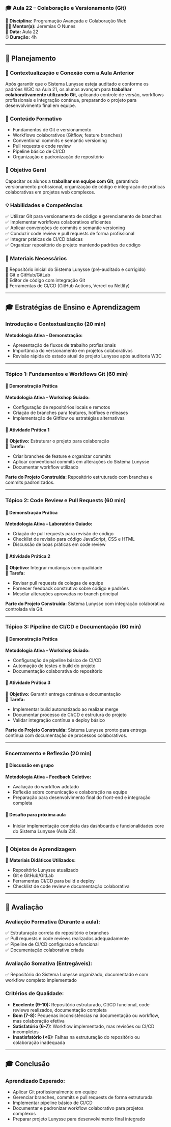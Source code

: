 ### 🎓 Aula 22 – Colaboração e Versionamento (Git)

📌 **Disciplina:** Programação Avançada e Colaboração Web  
👨🏫 **Mentor(a):** Jeremias O Nunes  
📆 **Data:** Aula 22  
⏰ **Duração:** 4h  

---

## 📖 Planejamento  

### 📌 Contextualização e Conexão com a Aula Anterior
Após garantir que o Sistema Lunysse esteja auditado e conforme os padrões W3C na Aula 21, os alunos avançam para **trabalhar colaborativamente utilizando Git**, aplicando controle de versão, workflows profissionais e integração contínua, preparando o projeto para desenvolvimento final em equipe.

### 📌 Conteúdo Formativo
- Fundamentos de Git e versionamento  
- Workflows colaborativos (Gitflow, feature branches)  
- Conventional commits e semantic versioning  
- Pull requests e code review  
- Pipeline básico de CI/CD  
- Organização e padronização de repositório  

### 🎯 Objetivo Geral
Capacitar os alunos a **trabalhar em equipe com Git**, garantindo versionamento profissional, organização de código e integração de práticas colaborativas em projetos web complexos.

### 💡 Habilidades e Competências
✅ Utilizar Git para versionamento de código e gerenciamento de branches  
✅ Implementar workflows colaborativos eficientes  
✅ Aplicar convenções de commits e semantic versioning  
✅ Conduzir code review e pull requests de forma profissional  
✅ Integrar práticas de CI/CD básicas  
✅ Organizar repositório do projeto mantendo padrões de código  

### 📌 Materiais Necessários
📌 Repositório inicial do Sistema Lunysse (pré-auditado e corrigido)  
📌 Git e GitHub/GitLab  
📌 Editor de código com integração Git  
📌 Ferramentas de CI/CD (GitHub Actions, Vercel ou Netlify)  

---

## 🎓 Estratégias de Ensino e Aprendizagem  

### Introdução e Contextualização (20 min)  
**Metodologia Ativa – Demonstração:**  
- Apresentação de fluxos de trabalho profissionais  
- Importância do versionamento em projetos colaborativos  
- Revisão rápida do estado atual do projeto Lunysse após auditoria W3C  

---

### **Tópico 1: Fundamentos e Workflows Git (60 min)**  
#### 📌 Demonstração Prática
**Metodologia Ativa – Workshop Guiado:**  
- Configuração de repositórios locais e remotos  
- Criação de branches para features, hotfixes e releases  
- Implementação de Gitflow ou estratégias alternativas  

#### 📌 Atividade Prática 1
🎯 **Objetivo:** Estruturar o projeto para colaboração  
📝 **Tarefa:**  
- Criar branches de feature e organizar commits  
- Aplicar conventional commits em alterações do Sistema Lunysse  
- Documentar workflow utilizado  

**Parte do Projeto Construída:** Repositório estruturado com branches e commits padronizados.

---

### **Tópico 2: Code Review e Pull Requests (60 min)**  
#### 📌 Demonstração Prática
**Metodologia Ativa – Laboratório Guiado:**  
- Criação de pull requests para revisão de código  
- Checklist de revisão para código JavaScript, CSS e HTML  
- Discussão de boas práticas em code review  

#### 📌 Atividade Prática 2
🎯 **Objetivo:** Integrar mudanças com qualidade  
📝 **Tarefa:**  
- Revisar pull requests de colegas de equipe  
- Fornecer feedback construtivo sobre código e padrões  
- Mesclar alterações aprovadas no branch principal  

**Parte do Projeto Construída:** Sistema Lunysse com integração colaborativa controlada via Git.

---

### **Tópico 3: Pipeline de CI/CD e Documentação (60 min)**  
#### 📌 Demonstração Prática
**Metodologia Ativa – Workshop Guiado:**  
- Configuração de pipeline básico de CI/CD  
- Automação de testes e build do projeto  
- Documentação colaborativa do repositório  

#### 📌 Atividade Prática 3
🎯 **Objetivo:** Garantir entrega contínua e documentação  
📝 **Tarefa:**  
- Implementar build automatizado ao realizar merge  
- Documentar processo de CI/CD e estrutura do projeto  
- Validar integração contínua e deploy básico  

**Parte do Projeto Construída:** Sistema Lunysse pronto para entrega contínua com documentação de processos colaborativos.

---

### Encerramento e Reflexão (20 min)  
#### 📌 Discussão em grupo  
**Metodologia Ativa – Feedback Coletivo:**  
- Avaliação do workflow adotado  
- Reflexão sobre comunicação e colaboração na equipe  
- Preparação para desenvolvimento final do front-end e integração completa  

#### 📌 Desafio para próxima aula  
- Iniciar implementação completa das dashboards e funcionalidades core do Sistema Lunysse (Aula 23).

---

### 📌 Objetos de Aprendizagem  
📝 **Materiais Didáticos Utilizados:**  
- Repositório Lunysse atualizado  
- Git e GitHub/GitLab  
- Ferramentas CI/CD para build e deploy  
- Checklist de code review e documentação colaborativa  

---

## 🎯 Avaliação  

### **Avaliação Formativa (Durante a aula):**  
✅ Estruturação correta do repositório e branches  
✅ Pull requests e code reviews realizados adequadamente  
✅ Pipeline de CI/CD configurado e funcional  
✅ Documentação colaborativa criada  

### **Avaliação Somativa (Entregáveis):**  
✅ Repositório do Sistema Lunysse organizado, documentado e com workflow completo implementado  

### **Critérios de Qualidade:**  
- **Excelente (9-10):** Repositório estruturado, CI/CD funcional, code reviews realizados, documentação completa  
- **Bom (7-8):** Pequenas inconsistências na documentação ou workflow, mas colaboração efetiva  
- **Satisfatório (6-7):** Workflow implementado, mas revisões ou CI/CD incompletos  
- **Insatisfatório (<6):** Falhas na estruturação do repositório ou colaboração inadequada  

---

## 🎓 Conclusão  

### **Aprendizado Esperado:**  
- Aplicar Git profissionalmente em equipe  
- Gerenciar branches, commits e pull requests de forma estruturada  
- Implementar pipeline básico de CI/CD  
- Documentar e padronizar workflow colaborativo para projetos complexos  
- Preparar projeto Lunysse para desenvolvimento final integrado
